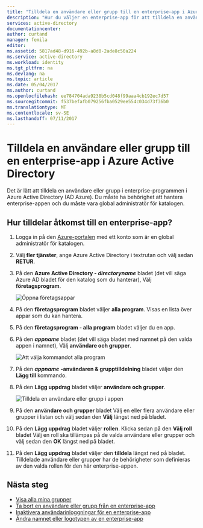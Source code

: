 ```yaml
---
title: "Tilldela en användare eller grupp till en enterprise-app i Azure Active Directory | Microsoft Docs"
description: "Hur du väljer en enterprise-app för att tilldela en användare eller grupp till den i Azure Active Directory"
services: active-directory
documentationcenter: 
author: curtand
manager: femila
editor: 
ms.assetid: 5817ad48-d916-492b-a8d0-2ade8c50a224
ms.service: active-directory
ms.workload: identity
ms.tgt_pltfrm: na
ms.devlang: na
ms.topic: article
ms.date: 05/04/2017
ms.author: curtand
ms.openlocfilehash: ee784704ada9238b5cd048f99aaa4cb192ec7d57
ms.sourcegitcommit: f537befafb079256fba0529ee554c034d73f36b0
ms.translationtype: MT
ms.contentlocale: sv-SE
ms.lasthandoff: 07/11/2017
---
```

# <a name="assign-a-user-or-group-to-an-enterprise-app-in-azure-active-directory"></a>Tilldela en användare eller grupp till en enterprise-app i Azure Active Directory
Det är lätt att tilldela en användare eller grupp i enterprise-programmen i Azure Active Directory (AD Azure). Du måste ha behörighet att hantera enterprise-appen och du måste vara global administratör för katalogen.

## <a name="how-do-i-assign-user-access-to-an-enterprise-app"></a>Hur tilldelar åtkomst till en enterprise-app?
1. Logga in på den [Azure-portalen](https://portal.azure.com) med ett konto som är en global administratör för katalogen.
2. Välj **fler tjänster**, ange Azure Active Directory i textrutan och välj sedan **RETUR**.
3. På den **Azure Active Directory - *directoryname***  bladet (det vill säga Azure AD bladet för den katalog som du hanterar), Välj **företagsprogram**.

    ![Öppna företagsappar](./media/active-directory-coreapps-assign-user-azure-portal/open-enterprise-apps.png)
4. På den **företagsprogram** bladet väljer **alla program**. Visas en lista över appar som du kan hantera.
5. På den **företagsprogram - alla program** bladet väljer du en app.
6. På den ***appname*** bladet (det vill säga bladet med namnet på den valda appen i namnet), Välj **användare och grupper**.

    ![Att välja kommandot alla program](./media/active-directory-coreapps-assign-user-azure-portal/select-app-users.png)
7. På den ***appname*** **-användaren & grupptilldelning** bladet väljer den **Lägg till** kommando.
8. På den **Lägg uppdrag** bladet väljer **användare och grupper**.

    ![Tilldela en användare eller grupp i appen](./media/active-directory-coreapps-assign-user-azure-portal/assign-users.png)
9. På den **användare och grupper** bladet Välj en eller flera användare eller grupper i listan och välj sedan den **Välj** längst ned på bladet.
10. På den **Lägg uppdrag** bladet väljer **rollen**. Klicka sedan på den **Välj roll** bladet Välj en roll ska tillämpas på de valda användare eller grupper och välj sedan den **OK** längst ned på bladet.
11. På den **Lägg uppdrag** bladet väljer den **tilldela** längst ned på bladet. Tilldelade användare eller grupper har de behörigheter som definieras av den valda rollen för den här enterprise-appen.

## <a name="next-steps"></a>Nästa steg
* [Visa alla mina grupper](active-directory-groups-view-azure-portal.md)
* [Ta bort en användare eller grupp från en enterprise-app](active-directory-coreapps-remove-assignment-azure-portal.md)
* [Inaktivera användarinloggningar för en enterprise-app](active-directory-coreapps-disable-app-azure-portal.md)
* [Ändra namnet eller logotypen av en enterprise-app](active-directory-coreapps-change-app-logo-user-azure-portal.md)
